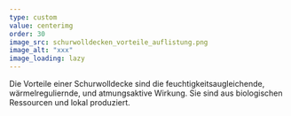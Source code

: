 ```yaml
---
type: custom
value: centerimg
order: 30
image_src: schurwolldecken_vorteile_auflistung.png
image_alt: "xxx" 
image_loading: lazy
---
```

Die Vorteile einer Schurwolldecke sind die feuchtigkeitsaugleichende, wärmelreguliernde, und atmungsaktive Wirkung. Sie sind aus biologischen Ressourcen und lokal produziert.